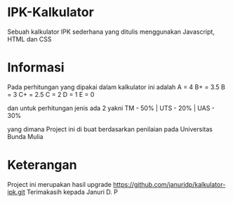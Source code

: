 # IPK-Kalkulator
Sebuah kalkulator IPK sederhana yang ditulis menggunakan Javascript, HTML dan CSS

# Informasi
Pada perhitungan yang dipakai dalam kalkulator ini adalah
A = 4
B+ = 3.5
B = 3
C+ = 2.5
C = 2
D = 1
E = 0

dan untuk perhitungan jenis ada 2 yakni
TM - 50% | UTS - 20% | UAS - 30%

yang dimana Project ini di buat berdasarkan penilaian pada Universitas Bunda Mulia

# Keterangan
Project ini merupakan hasil upgrade https://github.com/januridp/kalkulator-ipk.git
Terimakasih kepada Januri D. P

